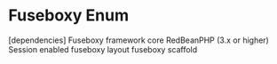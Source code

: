 Fuseboxy Enum
=============


[dependencies]
Fuseboxy framework core
RedBeanPHP (3.x or higher)
Session enabled
fuseboxy layout
fuseboxy scaffold